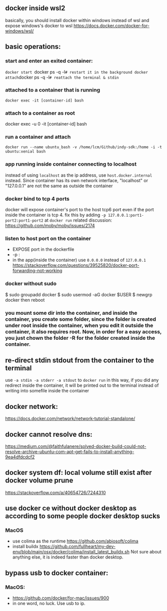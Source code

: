 ## docker inside wsl2
basically, you should install docker within windows instead of wsl and expose windows's docker to wsl
https://docs.docker.com/docker-for-windows/wsl/
## basic operations:
### start and enter an exited container:
`
docker start  `docker ps -q -l` # restart it in the background
docker attach `docker ps -q -l` # reattach the terminal & stdin
`
### attached to a container that is running
`
docker exec -it [container-id] bash
`
### attach to a container as root
docker exec -u 0 -it [container-id] bash

### run a container and attach
`
docker run --name ubuntu_bash -v /home/lcm/Github/indy-sdk:/home -i -t ubuntu:xenial bash
`

### app running inside container connecting to localhost
instead of using `localhost` as the ip address, use `host.docker.internal` instead.
Since container has its own network interface, "localhost" or "127.0.0.1" are not the same as outside the container


### docker bind to tcp 4 ports
docker will expose container's port to the host tcp6 port even if the port inside the container is tcp 4.
fix this by adding `-p 127.0.0.1:port1-port2:port1-port2` at `docker run`
related discussion:
https://github.com/moby/moby/issues/2174

### listen to host port on the container
- EXPOSE port in the dockerfile
- -p <hostip>:<containerip>
- in the app(inside the container) use `0.0.0.0` instead of `127.0.0.1`
https://stackoverflow.com/questions/39525820/docker-port-forwarding-not-working


### docker without sudo
$ sudo groupadd docker
$ sudo usermod -aG docker $USER
$ newgrp docker 
then reboot

### you mount some dir into the container, and inside the container, you create some folder, since the folder is created under root inside the container, when you edit it outside the container, it also requires root.  Now, in order for a easy access, you just chown the folder -R for the folder created inside the container. 

## re-direct stdin stdout from the container to the terminal
use `-a stdin -a stderr -a stdout` to `docker run` in this way, if you did any redirect inside the container, it will be printed out to the terminal instead of writing into somefile inside the container

## docker network:
https://docs.docker.com/network/network-tutorial-standalone/

## docker cannot resolve dns:

https://medium.com/@faithfulanere/solved-docker-build-could-not-resolve-archive-ubuntu-com-apt-get-fails-to-install-anything-9ea4dfdcdcf2

## docker system df: local volume still exist after docker volume prune
https://stackoverflow.com/a/40654726/7244310

## use docker ce without docker desktop as according to some people docker desktop sucks
### MacOS
- use colima as the runtime https://github.com/abiosoft/colima
- install buildx https://github.com/fullheart/my-dev-env/blob/main/osx/docker/colima/install_latest_buildx.sh
Not sure about anything else, it is indeed faster than docker desktop.

## bypass usb to docker container:
### MacOS:
- https://github.com/docker/for-mac/issues/900
- in one word, no luck. Use usb to ip. 